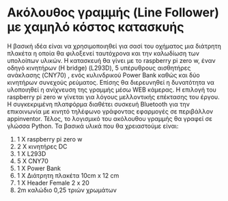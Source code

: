 # Ακόλουθος γραμμής (Line Follower) με χαμηλό κόστος κατασκυής
Η βασική ιδέα είναι να χρησιμοποιηθεί για σασί του οχήματος μια διάτρητη πλακέτα η οποία θα φιλοξενεί ταυτόχρονα και την καλωδίωση των υπολοίπων υλικών. Η κατασκευή θα γίνει με το raspberry pi zero w, έναν οδηγό κινητήρων (H bridge) (L293D), 5 υπέρυθρους αισθητήρες ανάκλασης (CNY70) , ενός κυλινδρικού Power Bank καθώς και δύο κινητήρων συνεχούς ρεύματος. Επίσης θα διερευνηθεί η δυνατότητα να υλοποιηθεί η ανίχνευση της γραμμής μέσω WEB κάμερας. Η επιλογή του  raspberry pi zero w γίνεται για λόγους μελλοντικής επέκτασης του έργου.
Η συγκεκριμένη πλατφόρμα διαθέτει συσκευή Bluetooth για την επικοινωνία με κινητό τηλέφωνο γράφοντας εφαρμογές σε περιβάλλον appinventor.
Τέλος, το λογισμικό του ακόλουθου γραμμής θα γραφεί σε γλώσσα Python.
Τα βασικά υλικά που θα χρειαστούμε είναι:
1) 1 Χ  raspberry pi zero w
2) 2 Χ κινητήρες DC
3) 1 X L293D
4) 5 X CNY70
5) 1 X Power Bank
6) 1 X Διάτρητη πλακέτα 10cm x 12 cm
7) 1 X Header Female 2 x 20
8) 2m καλώδιο 0,25 τριών χρωμάτων 
